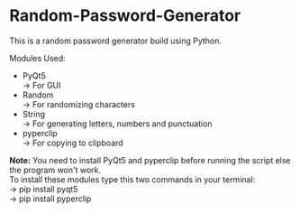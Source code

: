 # Random-Password-Generator
This is a random password generator build using Python.

Modules Used:
<ul>
  <li>PyQt5</li> -> For GUI
  <li>Random</li> -> For randomizing characters
  <li>String</li> -> For generating letters, numbers and punctuation
  <li>pyperclip</li> -> For copying to clipboard
 </ul>
 
 <b>Note:</b> You need to install PyQt5 and pyperclip before running the script else the program won't work.
<br> To install these modules type this two commands in your terminal:
 <br>-> pip install pyqt5
 <br>-> pip install pyperclip
